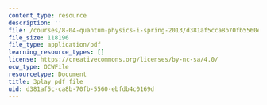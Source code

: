 ```yaml
---
content_type: resource
description: ''
file: /courses/8-04-quantum-physics-i-spring-2013/d381af5cca8b70fb5560ebfdb4c0169d_Rc1vFAUnRUM.pdf
file_size: 118196
file_type: application/pdf
learning_resource_types: []
license: https://creativecommons.org/licenses/by-nc-sa/4.0/
ocw_type: OCWFile
resourcetype: Document
title: 3play pdf file
uid: d381af5c-ca8b-70fb-5560-ebfdb4c0169d
---
```

